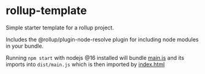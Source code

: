 # rollup-template

Simple starter template for a rollup project.

Includes the @rollup/plugin-node-resolve plugin for including node modules in your bundle.

Running `npm start` with nodejs @16 installed will bundle [main.js](https://github.com/joewdavies/rollup-template/blob/main/main.js) and its imports into `dist/main.js` which is then imported by [index.html](https://github.com/joewdavies/rollup-template/blob/main/index.html)
